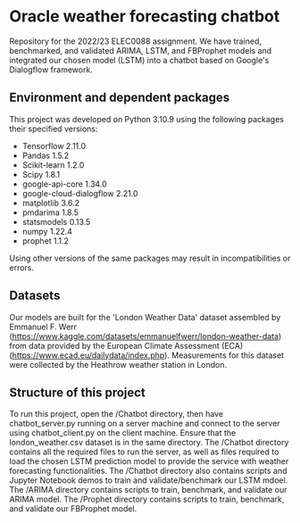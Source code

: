 # Oracle weather forecasting chatbot 

Repository for the 2022/23 ELEC0088 assignment. We have trained, benchmarked, and validated ARIMA, LSTM, and FBProphet models and integrated our chosen model (LSTM) into a chatbot based on Google's Dialogflow framework.

## Environment and dependent packages

This project was developed on Python 3.10.9 using the following packages their specified versions:
- Tensorflow 2.11.0
- Pandas 1.5.2
- Scikit-learn 1.2.0
- Scipy 1.8.1
- google-api-core 1.34.0
- google-cloud-dialogflow 2.21.0
- matplotlib 3.6.2
- pmdarima 1.8.5
- statsmodels 0.13.5
- numpy 1.22.4
- prophet 1.1.2

Using other versions of the same packages may result in incompatibilities or errors.

## Datasets
Our models are built for the 'London Weather Data' dataset assembled by Emmanuel F. Werr (https://www.kaggle.com/datasets/emmanuelfwerr/london-weather-data) from data provided by the European Climate Assessment (ECA) (https://www.ecad.eu/dailydata/index.php). Measurements for this dataset were collected by the Heathrow weather station in London.

## Structure of this project

To run this project, open the /Chatbot directory, then have chatbot_server.py running on a server machine and connect to the server using chatbot_client.py on the client machine. Ensure that the london_weather.csv dataset is in the same directory. The /Chatbot directory contains all the required files to run the server, as well as files required to load the chosen LSTM prediction model to provide the service with weather forecasting functionalities. The /Chatbot directory also contains scripts and Jupyter Notebook demos to train and validate/benchmark our LSTM mdoel. The /ARIMA directory contains scripts to train, benchmark, and validate our ARIMA model. The /Prophet directory contains scripts to train, benchmark, and validate our FBProphet model.

